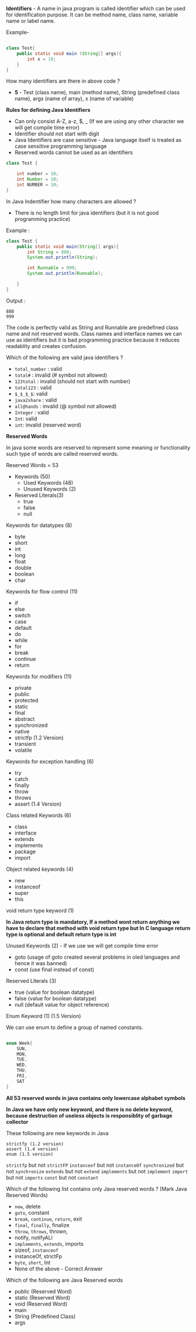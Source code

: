 

**Identifiers** - A name in java program is called identifier which can be used for identification purpose. It can be method name, class name, variable name or label name.

Example-

```java

class Test{
    public static void main (String[] args){
        int x = 10;
    }
}

```

How many identifiers are there in above code ?
- **5** - Test (class name), main (method name), String (predefined class name), args (name of array), x (name of variable)


**Rules for defining Java Identifiers**
- Can only consist A-Z, a-z, $, _ (If we are using any other character we will get compile time error)
- Identifier should not start with digit 
- Java Identifiers are case sensitive - Java language itself is treated as case sensitive programming language
- Reserved words cannot be used as an identifiers 



```java
class Test {

    int number = 10;
    int Number = 10;
    int NUMBER = 10;
}
```

In Java Indentifier how many characters are allowed ? 
- There is no length limit for java identifiers (but it is not good programming practice)

Example :
```java
class Test {
    public static void main(String[] args){
        int String = 888;
        System.out.println(String);

        int Runnable = 999;
        System.out.println(Runnable);

    }
}
```
Output :
```
888
999
```

The code is perfectly valid as String and Runnable are predefined class name and not reserved words. Class names and interface names we can use as identifiers but it is bad programming practice because it reduces readablity and creates confusion.


Which of the following are valid java identifiers ?

- `total_number` : valid
- `total#` :  invalid (# symbol not allowed)
- `123total` : invalid (should not start with number)
- `total123` : valid
- `$_$_$_$`: valid
- `java2share` : valid
- `all@hands` : invalid (@ symbol not allowed)
- `Integer` : valid
- `Int`: valid
- `int`: invalid (reserved word)



**Reserved Words**

In java some words are reserved to represent some meaning or functionality such type of words are called reserved words.


Reserved Words = 53
- Keywords (50)    
    - Used Keywords (48)
    - Unused Keywords (2) 
- Reserved Literals(3)
    - true
    - false
    - null


Keywords for datatypes (8)

- byte
- short
- int 
- long
- float
- double 
- boolean 
- char

Keywords for flow control (11)

- if
- else
- switch
- case
- default
- do 
- while
- for 
- break
- continue
- return

Keywords for modifiers (11)

- private
- public
- protected
- static
- final
- abstract
- synchronized
- native
- strictfp (1.2 Version)
- transient
- volatile



Keywords for exception handling (6)

- try
- catch
- finally
- throw
- throws
- assert (1.4 Version)


Class related Keywords (6)

- class
- interface
- extends
- implements
- package
- import


Object related keywords (4)

- new
- instanceof
- super
- this


void return type keyword (1)

**In Java return type is mandatory, If a method wont return anything we have to declare that method with void return type but In C language return type is optional and default return type is int**

Unused Keywords (2) - If we use we will get compile time error

- goto (usage of goto created several problems in oled languages and hence it was banned)
- const (use final instead of const)


Reserved Literals (3)

- true (value for boolean datatype)
- false (value for boolean datatype)
- null (default value for object reference)


Enum Keyword (1) (1.5 Version)

We can use enum to define a group of named constants.

```java

enum Week{
    SUN,
    MON,
    TUE,
    WED,
    THU,
    FRI,
    SAT
}

```

**All 53 reserved words in java contains only lowercase alphabet symbols**

**In Java we have only new keyword, and there is no delete keyword, because destruction of useless objects is responsiblity of garbage collector**


These following are new keywords in Java
```
strictfp (1.2 version)
assert (1.4 version)
enum (1.5 version)
```


`strictfp` but not `strictFP`
`instanceof` but not `instanceOf`
`synchronized` but not `synchronize`
`extends` but not `extend`
`implements` but not `implement`
`import` but not `imports`
`const` but not `constant`


Which of the following list contains only Java reserved words ? (Mark Java Reserved Words)

- `new`, delete
- `goto`, constant
- `break`, `continue`, `return`, exit
- `final`, `finally`, finalize
- `throw`, `throws`, thrown,
- notify, notifyALl
- `implements`, `extends`, imports
- sizeof, `instanceof`
- instanceOf, strictFp
- `byte`, `short`, Int
- None of the above - Correct Answer 



Which of the following are Java Reserved words

- public (Reserved Word)
- static (Reserved Word)
- void (Reserved Word)
- main
- String (Predefined Class)
- args